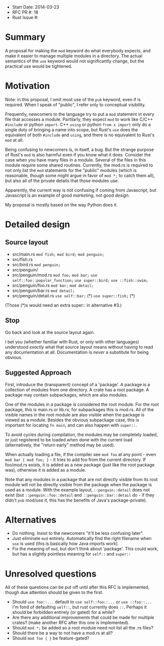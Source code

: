 - Start Date: 2014-03-23
- RFC PR #: 18
- Rust Issue #:

# Summary

A proposal for making the `mod` keyword do what everybody expects, and make
it easier to manage multiple modules in a directory. The actual semantics of
the `use` keyword would not significantly change, but the practical use
would be tightened.

# Motivation

Note: in this proposal, I omit most use of the `pub` keyword, even if is
required. When I speak of "public", I refer only to conceptual visibility.

Frequently, newcomers to the language try to put a `mod` statement in
every file that accesses a module. Partilarly, they expect `mod` to work
like C/C++ `#include` or python `import`. C++ `using` or python `from x import`
only do a single duty of bringing a name into scope, but Rust's `use` does
the equivalent of both `#include` and `using`, and there is no equivalent
to Rust's `mod` at all.

Being confusing to newcomers is, in itself, a bug. But the strange purpose
of Rust's `mod` is also harmful even if you know what it does. Consider the
case when you have many files in a module. Several of the files in this
module require some shared routines. Currently, the mod.rs is required
to not only list the `mod` statements for the "public" modules (which is
reasonable, though some might argue in favor of `mod *;` to catch them all),
but also all of the private details that those modules use.

Apparently, the current way is not confusing if coming from Javascript,
but Javascript is an example of good *marketing*, not good *design*.

My proposal is mostly based on the way Python does it.

# Detailed design

## Source layout

- src/main.rs
  `mod fish;`
  `mod bird;`
  `mod penguin;`
- src/fish.rs
- src/bird.rs
  `mod penguin;`
- src/penguin/
 - src/penguin/mod.rs
   `mod foo;`
   `mod bar;`
   `use self::foo::popular_function;`
   `use super::bird;`
   `use ::fish::swim;`
 - src/penguin/foo.rs
   `mod bar;`
   `mod detail;`
 - src/penguin/bar.rs
   `mod detail;`
 - src/penguin/detail.rs
   `use self::bar;` (\*)
   `use super::fish;` (\*)

(Those (\*)s would need an extra super:: in alternative #3.)

## Stop

Go back and look at the source layout again.

I bet you (whether familiar with Rust, or only with other languages)
understood *exactly* what that source layout means without having to read
any documentation at all. Documentation is *never* a substitute for being
obvious.

## Suggested Approach

First, introduce the (transparent) concept of a 'package'. A package is a
collection of modules from one directory. A crate has a root package.
A package may contain subpackages, which are also modules.

One of the modules in a package is considered the root module. For the
root package, this is main.rs or lib.rs; for subpackages this is mod.rs.
All of the visible names in the root module are also visible when the
package is viewed as a module. Besides the obvious subpackage case, this
is important for locating `fn main`, and can also happen with `super::`.

To avoid cycles during compilation, the modules may be completely loaded,
or just registered to be loaded when done with the current load
(alternatively, the "return early" method may be used).

When actually loading a file, if the compiler see `mod foo` at any point -
even `mod bar { mod foo; }` - it tries to add foo from the current
directory. If foo/mod.rs exists, it is added as a new package (just like
the root package was), otherwise it is added as a module.

Note that any modules in a package that are not directly visible from its
root module will not be directly visible from the package when the package
is used as a module. With the example layout, `::penguin::detail` does not
exist (but `::penguin::foo::detail` and `::penguin::bar::detail` do - if they
didn't `pub` mod/use it, this has the benefits of Java's package-private).

# Alternatives

- Do nothing. Insist to the newcomers "it'll be less confusing later".
- Just eliminate `mod` entirely. Automatically find the right filename
    when `use` is used (this is basically how Java imports work).
- Fix the meaning of `mod`, but don't think about 'package'. This could
  work, but has a slightly pointless meaning for `self::` and `super::`

# Unresolved questions

All of these questions can be put off until after this RFC is implemented,
though due attention should be given to the first.

- Should `use foo::...` default to `use self::foo::...` or `use ::foo::...`
  I'm fond of defaulting `self::`, but rust currently does `::`.
  Perhaps it should be forbidden entirely (or gated) for a while?
- Are there any additional improvements that could be made for multiple
  crates? (make another RFC after this one is implemented).
- Should `mod *;` be added so a root module need not list all the .rs files?
- Should there be a way to not have a mod.rs at all?
- Should `mod foo { }` be feature-gated?
